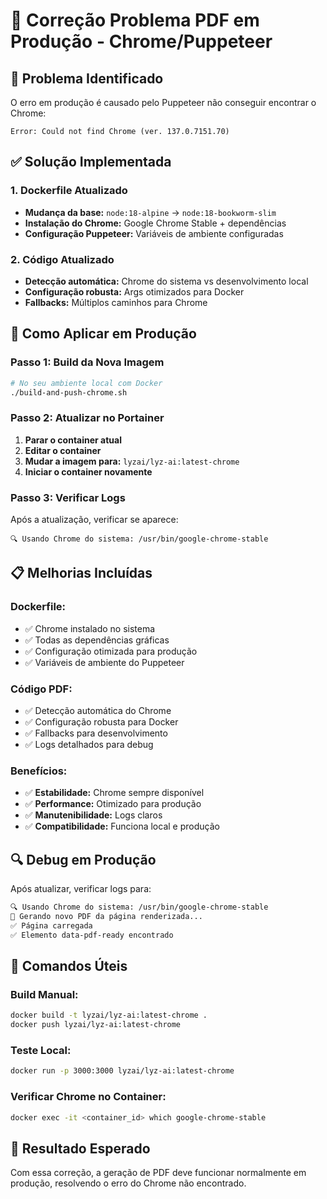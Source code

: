 # 🔧 Correção Problema PDF em Produção - Chrome/Puppeteer

## 🎯 **Problema Identificado**

O erro em produção é causado pelo Puppeteer não conseguir encontrar o Chrome:
```
Error: Could not find Chrome (ver. 137.0.7151.70)
```

## ✅ **Solução Implementada**

### **1. Dockerfile Atualizado**
- **Mudança da base:** `node:18-alpine` → `node:18-bookworm-slim` 
- **Instalação do Chrome:** Google Chrome Stable + dependências
- **Configuração Puppeteer:** Variáveis de ambiente configuradas

### **2. Código Atualizado**
- **Detecção automática:** Chrome do sistema vs desenvolvimento local
- **Configuração robusta:** Args otimizados para Docker
- **Fallbacks:** Múltiplos caminhos para Chrome

## 🚀 **Como Aplicar em Produção**

### **Passo 1: Build da Nova Imagem**
```bash
# No seu ambiente local com Docker
./build-and-push-chrome.sh
```

### **Passo 2: Atualizar no Portainer**
1. **Parar o container atual**
2. **Editar o container**
3. **Mudar a imagem para:** `lyzai/lyz-ai:latest-chrome`
4. **Iniciar o container novamente**

### **Passo 3: Verificar Logs**
Após a atualização, verificar se aparece:
```
🔍 Usando Chrome do sistema: /usr/bin/google-chrome-stable
```

## 📋 **Melhorias Incluídas**

### **Dockerfile:**
- ✅ Chrome instalado no sistema
- ✅ Todas as dependências gráficas
- ✅ Configuração otimizada para produção
- ✅ Variáveis de ambiente do Puppeteer

### **Código PDF:**
- ✅ Detecção automática do Chrome
- ✅ Configuração robusta para Docker
- ✅ Fallbacks para desenvolvimento
- ✅ Logs detalhados para debug

### **Benefícios:**
- ✅ **Estabilidade:** Chrome sempre disponível
- ✅ **Performance:** Otimizado para produção
- ✅ **Manutenibilidade:** Logs claros
- ✅ **Compatibilidade:** Funciona local e produção

## 🔍 **Debug em Produção**

Após atualizar, verificar logs para:
```bash
🔍 Usando Chrome do sistema: /usr/bin/google-chrome-stable
📄 Gerando novo PDF da página renderizada...
✅ Página carregada
✅ Elemento data-pdf-ready encontrado
```

## 📝 **Comandos Úteis**

### **Build Manual:**
```bash
docker build -t lyzai/lyz-ai:latest-chrome .
docker push lyzai/lyz-ai:latest-chrome
```

### **Teste Local:**
```bash
docker run -p 3000:3000 lyzai/lyz-ai:latest-chrome
```

### **Verificar Chrome no Container:**
```bash
docker exec -it <container_id> which google-chrome-stable
```

## 🎉 **Resultado Esperado**

Com essa correção, a geração de PDF deve funcionar normalmente em produção, resolvendo o erro do Chrome não encontrado. 